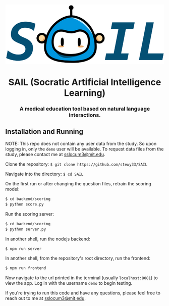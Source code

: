 <p align="center">
    <img src="frontend/images/logo.png" width="600"/>
    <br>
<p>

<h1 align="center">
    SAIL (Socratic Artificial Intelligence Learning)
</h1>

<h3 align="center">
    A medical education tool based on natural language interactions.
</h3>


## Installation and Running

NOTE: This repo does not contain any user data from the study. So upon logging in, only the `demo` user will be available. To request data files from the study, please contact me at sslocum3@mit.edu.

Clone the repository: `$ git clone https://github.com/stewy33/SAIL`

Navigate into the directory: `$ cd SAIL`


On the first run or after changing the question files, retrain the scoring model:
```bash
$ cd backend/scoring
$ python score.py
```

Run the scoring server:
```bash
$ cd backend/scoring
$ python server.py
```

In another shell, run the nodejs backend:
```bash
$ npm run server
```

In another shell, from the repository's root directory, run the frontend:

```bash
$ npm run frontend
```

Now navigate to the url printed in the terminal (usually `localhost:8081`) to view the app. Log in with the username `demo` to begin testing.

If you're trying to run this code and have any questions, please feel free to reach out to me at sslocum3@mit.edu.